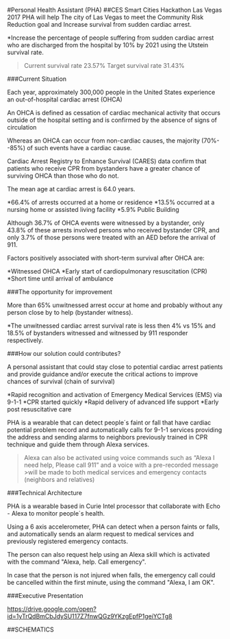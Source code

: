 #Personal Health Assistant (PHA)
##CES Smart Cities Hackathon Las Vegas 2017
PHA will help The city of Las Vegas to meet the Community Risk Reduction goal and Increase survival from sudden cardiac arrest.

*Increase the percentage of people suffering from sudden cardiac arrest who are discharged from the hospital by 10% by 2021 using the Utstein survival rate.

>Current survival rate 23.57%
>Target survival rate 31.43%

###Current Situation

Each year, approximately 300,000 people in the United States experience an out-of-hospital cardiac arrest (OHCA)

An OHCA is defined as cessation of cardiac mechanical activity that occurs outside of the hospital setting and is confirmed by the absence of signs of circulation

Whereas an OHCA can occur from non-cardiac causes, the majority (70%--85%) of such events have a cardiac cause.

Cardiac Arrest Registry to Enhance Survival (CARES) data confirm that patients who receive CPR from bystanders have a greater chance of surviving OHCA than those who do not.

The mean age at cardiac arrest is 64.0 years.

*66.4% of arrests occurred at a home or residence
*13.5% occurred at a nursing home or assisted living facility
*5.9% Public Building

Although 36.7% of OHCA events were witnessed by a bystander, only 43.8% of these arrests involved persons who received bystander CPR, and only 3.7% of those persons were treated with an AED before the arrival of 911.

Factors positively associated with short-term survival after OHCA are:

*Witnessed OHCA
*Early start of cardiopulmonary resuscitation (CPR)
*Short time until arrival of ambulance

###The opportunity for improvement

More than 65% unwitnessed arrest occur at home and probably without any person close by to help (bystander witness).

*The unwitnessed cardiac arrest survival rate is less then 4% vs 15% and 18.5% of bystanders witnessed and witnessed by 911 responder respectively.

###How our solution could contributes?

A personal assistant that could stay close to potential cardiac arrest patients and provide guidance and/or execute the critical actions to improve chances of survival (chain of survival)

*Rapid recognition and activation of Emergency Medical Services (EMS) via 9-1-1
*CPR started quickly
*Rapid delivery of advanced life support
*Early post resuscitative care

PHA is a wearable that can detect people´s faint or fall that have cardiac potential problem record and automatically calls for 9-1-1 services providing the address and sending alarms to neighbors previously trained in CPR technique and guide them through Alexa services.

>Alexa can also be activated using voice commands such as “Alexa I need help, Please call 911” and a voice with a pre-recorded message >will be made to both medical services and emergency contacts (neighbors and relatives)

###Technical Architecture

PHA is a wearable based in Curie Intel processor that collaborate with Echo - Alexa to monitor people´s health.

Using a 6 axis accelerometer, PHA can detect when a person faints or falls, and automatically sends an alarm request to medical services and previously registered emergency contacts.

The person can also request help using an Alexa skill which is activated with the command "Alexa, help. Call emergency".

In case that the person is not injured when falls, the emergency call could be cancelled within the first minute, using the command "Alexa, I am OK".

###Executive Presentation

https://drive.google.com/open?id=1yTrQdBmCbJdySU117Z7fnwQGz9YKzgEpfP1geiYCTg8

##SCHEMATICS
